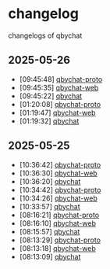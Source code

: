 # changelog
changelogs of qbychat
## 2025-05-26

- [09:45:48] [qbychat-proto](logs/2025-05-26/094548_qbychat-proto.md)
- [09:45:35] [qbychat-web](logs/2025-05-26/094535_qbychat-web.md)
- [09:45:22] [qbychat](logs/2025-05-26/094522_qbychat.md)
- [01:20:08] [qbychat-proto](logs/2025-05-26/012008_qbychat-proto.md)
- [01:19:47] [qbychat-web](logs/2025-05-26/011947_qbychat-web.md)
- [01:19:32] [qbychat](logs/2025-05-26/011932_qbychat.md)

## 2025-05-25

- [10:36:42] [qbychat-proto](logs/2025-05-25/103642_qbychat-proto.md)
- [10:36:30] [qbychat-web](logs/2025-05-25/103630_qbychat-web.md)
- [10:36:20] [qbychat](logs/2025-05-25/103620_qbychat.md)
- [10:34:42] [qbychat-proto](logs/2025-05-25/103442_qbychat-proto.md)
- [10:34:26] [qbychat-web](logs/2025-05-25/103426_qbychat-web.md)
- [10:33:57] [qbychat](logs/2025-05-25/103357_qbychat.md)
- [08:16:21] [qbychat-proto](logs/2025-05-25/081621_qbychat-proto.md)
- [08:16:10] [qbychat-web](logs/2025-05-25/081610_qbychat-web.md)
- [08:15:57] [qbychat](logs/2025-05-25/081557_qbychat.md)
- [08:13:29] [qbychat-proto](logs/2025-05-25/081329_qbychat-proto.md)
- [08:13:18] [qbychat-web](logs/2025-05-25/081318_qbychat-web.md)
- [08:13:09] [qbychat](logs/2025-05-25/081309_qbychat.md)

